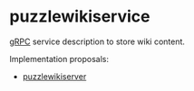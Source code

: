 # puzzlewikiservice

[gRPC](https://grpc.io/) service description to store wiki content.

Implementation proposals:
- [puzzlewikiserver](https://github.com/dvaumoron/puzzlewikiserver)
